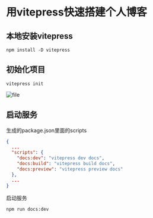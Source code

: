 # 用vitepress快速搭建个人博客

## 本地安装vitepress
```
npm install -D vitepress
```

## 初始化项目
```
vitepress init
```
![file](https://vitepress.dev/assets/vitepress-init.dfe5638e.png)

## 启动服务
生成的package.json里面的scripts
```json
{
  ...
  "scripts": {
    "docs:dev": "vitepress dev docs",
    "docs:build": "vitepress build docs",
    "docs:preview": "vitepress preview docs"
  },
  ...
}
```
启动服务
```
npm run docs:dev
```

